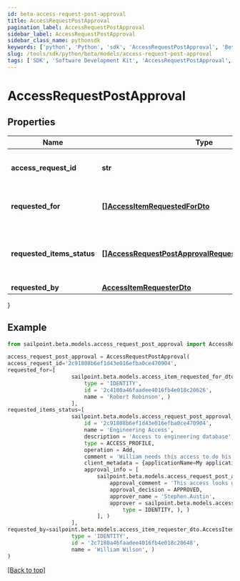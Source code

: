 ```yaml
---
id: beta-access-request-post-approval
title: AccessRequestPostApproval
pagination_label: AccessRequestPostApproval
sidebar_label: AccessRequestPostApproval
sidebar_class_name: pythonsdk
keywords: ['python', 'Python', 'sdk', 'AccessRequestPostApproval', 'BetaAccessRequestPostApproval'] 
slug: /tools/sdk/python/beta/models/access-request-post-approval
tags: ['SDK', 'Software Development Kit', 'AccessRequestPostApproval', 'BetaAccessRequestPostApproval']
---
```


# AccessRequestPostApproval


## Properties

Name | Type | Description | Notes
------------ | ------------- | ------------- | -------------
**access_request_id** | **str** | The unique ID of the access request. | [required]
**requested_for** | [**[]AccessItemRequestedForDto**](access-item-requested-for-dto) | Identities access was requested for. | [required]
**requested_items_status** | [**[]AccessRequestPostApprovalRequestedItemsStatusInner**](access-request-post-approval-requested-items-status-inner) | Details on the outcome of each access item. | [required]
**requested_by** | [**AccessItemRequesterDto**](access-item-requester-dto) |  | [required]
}

## Example

```python
from sailpoint.beta.models.access_request_post_approval import AccessRequestPostApproval

access_request_post_approval = AccessRequestPostApproval(
access_request_id='2c91808b6ef1d43e016efba0ce470904',
requested_for=[
                    sailpoint.beta.models.access_item_requested_for_dto.AccessItemRequestedForDto(
                        type = 'IDENTITY', 
                        id = '2c4180a46faadee4016fb4e018c20626', 
                        name = 'Robert Robinson', )
                    ],
requested_items_status=[
                    sailpoint.beta.models.access_request_post_approval_requested_items_status_inner.AccessRequestPostApproval_requestedItemsStatus_inner(
                        id = '2c91808b6ef1d43e016efba0ce470904', 
                        name = 'Engineering Access', 
                        description = 'Access to engineering database', 
                        type = ACCESS_PROFILE, 
                        operation = Add, 
                        comment = 'William needs this access to do his job.', 
                        client_metadata = {applicationName=My application}, 
                        approval_info = [
                            sailpoint.beta.models.access_request_post_approval_requested_items_status_inner_approval_info_inner.AccessRequestPostApproval_requestedItemsStatus_inner_approvalInfo_inner(
                                approval_comment = 'This access looks good.  Approved.', 
                                approval_decision = APPROVED, 
                                approver_name = 'Stephen.Austin', 
                                approver = sailpoint.beta.models.access_request_post_approval_requested_items_status_inner_approval_info_inner_approver.AccessRequestPostApproval_requestedItemsStatus_inner_approvalInfo_inner_approver(
                                    type = IDENTITY, ), )
                            ], )
                    ],
requested_by=sailpoint.beta.models.access_item_requester_dto.AccessItemRequesterDto(
                    type = 'IDENTITY', 
                    id = '2c7180a46faadee4016fb4e018c20648', 
                    name = 'William Wilson', )
)

```
[[Back to top]](#) 

